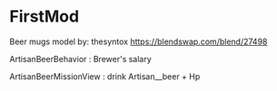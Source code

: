 # FirstMod

Beer mugs model by: thesyntox https://blendswap.com/blend/27498

ArtisanBeerBehavior : Brewer's salary

ArtisanBeerMissionView : drink Artisan__beer + Hp